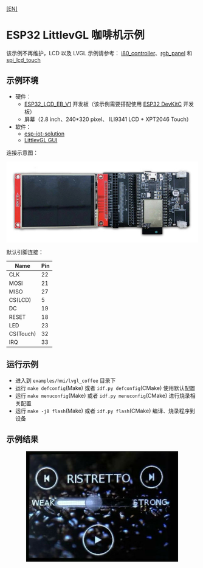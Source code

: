 [[EN]](./lvgl_coffee_en.md)

# ESP32 LittlevGL 咖啡机示例

该示例不再维护，LCD 以及 LVGL 示例请参考： [i80_controller](https://github.com/espressif/esp-idf/tree/master/examples/peripherals/lcd/i80_controller)、[rgb_panel](https://github.com/espressif/esp-idf/tree/master/examples/peripherals/lcd/rgb_panel) 和 [spi_lcd_touch](https://github.com/espressif/esp-idf/tree/master/examples/peripherals/lcd/spi_lcd_touch)

## 示例环境

- 硬件：
	* [ESP32\_LCD\_EB\_V1](https://docs.espressif.com/projects/esp-dev-kits/en/latest/esp32/esp32-lcdkit/index.html) 开发板（该示例需要搭配使用 [ESP32 DevKitC](https://docs.espressif.com/projects/esp-idf/en/stable/hw-reference/modules-and-boards.html#esp32-devkitc-v4) 开发板）
	* 屏幕（2.8 inch、240*320 pixel、 ILI9341 LCD + XPT2046 Touch）
- 软件：
	* [esp-iot-solution](https://github.com/espressif/esp-iot-solution)
	* [LittlevGL GUI](https://lvgl.io)

连接示意图：

<div align="center"><img src="../../../docs/_static/hmi_solution/lcd_connect.jpg" width = "700" alt="lcd_connect" align=center /></div>

默认引脚连接：

Name | Pin
-------- | -----
CLK | 22
MOSI | 21
MISO | 27
CS(LCD) | 5
DC | 19
RESET | 18
LED | 23
CS(Touch) | 32
IRQ | 33

## 运行示例

- 进入到 `examples/hmi/lvgl_coffee` 目录下
- 运行 `make defconfig`(Make) 或者 `idf.py defconfig`(CMake) 使用默认配置
- 运行 `make menuconfig`(Make) 或者 `idf.py menuconfig`(CMake) 进行烧录相关配置
- 运行 `make -j8 flash`(Make) 或者 `idf.py flash`(CMake) 编译、烧录程序到设备

## 示例结果

<div align="center"><img src="../../../docs/_static/hmi_solution/littlevgl/lvgl_coffee.jpg" width = "400" alt="lvgl_coffee" align=center /></div>